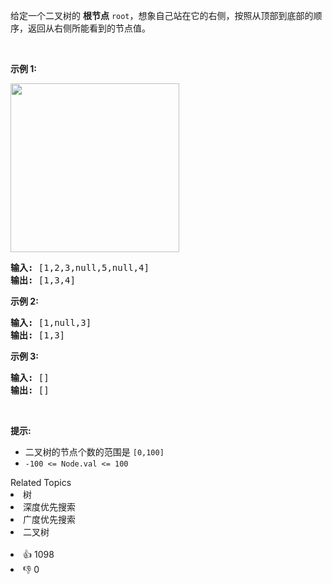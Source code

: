 <p>给定一个二叉树的 <strong>根节点</strong> <code>root</code>，想象自己站在它的右侧，按照从顶部到底部的顺序，返回从右侧所能看到的节点值。</p>

<p>&nbsp;</p>

<p><strong>示例 1:</strong></p>

<p><img src="https://assets.leetcode.com/uploads/2021/02/14/tree.jpg" style="width: 270px; " /></p>

<pre>
<strong>输入:</strong>&nbsp;[1,2,3,null,5,null,4]
<strong>输出:</strong>&nbsp;[1,3,4]
</pre>

<p><strong>示例 2:</strong></p>

<pre>
<strong>输入:</strong>&nbsp;[1,null,3]
<strong>输出:</strong>&nbsp;[1,3]
</pre>

<p><strong>示例 3:</strong></p>

<pre>
<strong>输入:</strong>&nbsp;[]
<strong>输出:</strong>&nbsp;[]
</pre>

<p>&nbsp;</p>

<p><strong>提示:</strong></p>

<ul> 
 <li>二叉树的节点个数的范围是 <code>[0,100]</code></li> 
 <li>
  <meta charset="UTF-8" /><code>-100&nbsp;&lt;= Node.val &lt;= 100</code>&nbsp;</li> 
</ul>

<div><div>Related Topics</div><div><li>树</li><li>深度优先搜索</li><li>广度优先搜索</li><li>二叉树</li></div></div><br><div><li>👍 1098</li><li>👎 0</li></div>